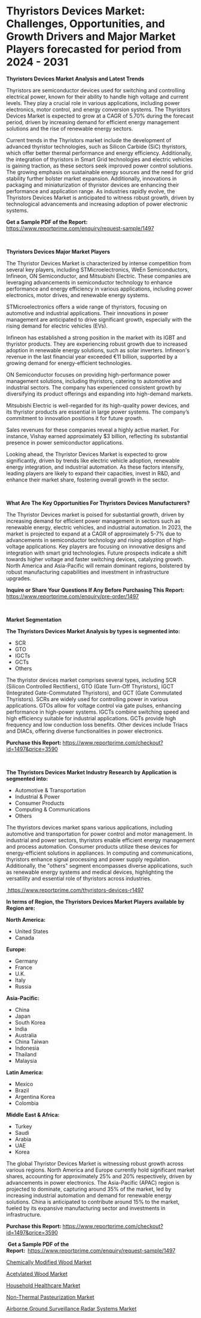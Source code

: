 <p><h1>Thyristors Devices Market: Challenges, Opportunities, and Growth Drivers and Major Market Players forecasted for period from 2024 - 2031</h1></p><p><strong>Thyristors Devices Market Analysis and Latest Trends</strong></p>
<p><p>Thyristors are semiconductor devices used for switching and controlling electrical power, known for their ability to handle high voltage and current levels. They play a crucial role in various applications, including power electronics, motor control, and energy conversion systems. The Thyristors Devices Market is expected to grow at a CAGR of 5.70% during the forecast period, driven by increasing demand for efficient energy management solutions and the rise of renewable energy sectors.</p><p>Current trends in the Thyristors market include the development of advanced thyristor technologies, such as Silicon Carbide (SiC) thyristors, which offer better thermal performance and energy efficiency. Additionally, the integration of thyristors in Smart Grid technologies and electric vehicles is gaining traction, as these sectors seek improved power control solutions. The growing emphasis on sustainable energy sources and the need for grid stability further bolster market expansion. Additionally, innovations in packaging and miniaturization of thyristor devices are enhancing their performance and application range. As industries rapidly evolve, the Thyristors Devices Market is anticipated to witness robust growth, driven by technological advancements and increasing adoption of power electronic systems.</p></p>
<p><strong>Get a Sample PDF of the Report:&nbsp;</strong> <a href="https://www.reportprime.com/enquiry/request-sample/1497">https://www.reportprime.com/enquiry/request-sample/1497</a></p>
<p>&nbsp;</p>
<p><strong>Thyristors Devices Major Market Players</strong></p>
<p><p>The Thyristor Devices Market is characterized by intense competition from several key players, including STMicroelectronics, WeEn Semiconductors, Infineon, ON Semiconductor, and Mitsubishi Electric. These companies are leveraging advancements in semiconductor technology to enhance performance and energy efficiency in various applications, including power electronics, motor drives, and renewable energy systems.</p><p>STMicroelectronics offers a wide range of thyristors, focusing on automotive and industrial applications. Their innovations in power management are anticipated to drive significant growth, especially with the rising demand for electric vehicles (EVs).</p><p>Infineon has established a strong position in the market with its IGBT and thyristor products. They are experiencing robust growth due to increased adoption in renewable energy solutions, such as solar inverters. Infineon's revenue in the last financial year exceeded €11 billion, supported by a growing demand for energy-efficient technologies.</p><p>ON Semiconductor focuses on providing high-performance power management solutions, including thyristors, catering to automotive and industrial sectors. The company has experienced consistent growth by diversifying its product offerings and expanding into high-demand markets.</p><p>Mitsubishi Electric is well-regarded for its high-quality power devices, and its thyristor products are essential in large power systems. The company’s commitment to innovation positions it for future growth.</p><p>Sales revenues for these companies reveal a highly active market. For instance, Vishay earned approximately $3 billion, reflecting its substantial presence in power semiconductor applications.</p><p>Looking ahead, the Thyristor Devices Market is expected to grow significantly, driven by trends like electric vehicle adoption, renewable energy integration, and industrial automation. As these factors intensify, leading players are likely to expand their capacities, invest in R&D, and enhance their market share, fostering overall growth in the sector.</p></p>
<p>&nbsp;</p>
<p><strong>What Are The Key Opportunities For Thyristors Devices Manufacturers?</strong></p>
<p><p>The Thyristor Devices market is poised for substantial growth, driven by increasing demand for efficient power management in sectors such as renewable energy, electric vehicles, and industrial automation. In 2023, the market is projected to expand at a CAGR of approximately 5-7% due to advancements in semiconductor technology and rising adoption of high-voltage applications. Key players are focusing on innovative designs and integration with smart grid technologies. Future prospects indicate a shift towards higher voltage and faster switching devices, catalyzing growth. North America and Asia-Pacific will remain dominant regions, bolstered by robust manufacturing capabilities and investment in infrastructure upgrades.</p></p>
<p><strong>Inquire or Share Your Questions If Any Before Purchasing This Report:</strong> <a href="https://www.reportprime.com/enquiry/pre-order/1497">https://www.reportprime.com/enquiry/pre-order/1497</a></p>
<p>&nbsp;</p>
<p><strong>Market Segmentation</strong></p>
<p><strong>The Thyristors Devices Market Analysis by types is segmented into:</strong></p>
<p><ul><li>SCR</li><li>GTO</li><li>IGCTs</li><li>GCTs</li><li>Others</li></ul></p>
<p><p>The thyristor devices market comprises several types, including SCR (Silicon Controlled Rectifiers), GTO (Gate Turn-Off Thyristors), IGCT (Integrated Gate-Commutated Thyristors), and GCT (Gate Commutated Thyristors). SCRs are widely used for controlling power in various applications. GTOs allow for voltage control via gate pulses, enhancing performance in high-power systems. IGCTs combine switching speed and high efficiency suitable for industrial applications. GCTs provide high frequency and low conduction loss benefits. Other devices include Triacs and DIACs, offering diverse functionalities in power electronics.</p></p>
<p><strong>Purchase this Report:&nbsp;</strong><a href="https://www.reportprime.com/checkout?id=1497&price=3590">https://www.reportprime.com/checkout?id=1497&price=3590</a></p>
<p>&nbsp;</p>
<p><strong>The Thyristors Devices Market Industry Research by Application is segmented into:</strong></p>
<p><ul><li>Automotive & Transportation</li><li>Industrial & Power</li><li>Consumer Products</li><li>Computing & Communications</li><li>Others</li></ul></p>
<p><p>The thyristors devices market spans various applications, including automotive and transportation for power control and motor management. In industrial and power sectors, thyristors enable efficient energy management and process automation. Consumer products utilize these devices for energy-efficient solutions in appliances. In computing and communications, thyristors enhance signal processing and power supply regulation. Additionally, the "others" segment encompasses diverse applications, such as renewable energy systems and medical devices, highlighting the versatility and essential role of thyristors across industries.</p></p>
<p><a href="https://www.reportprime.com/thyristors-devices-r1497">&nbsp;https://www.reportprime.com/thyristors-devices-r1497</a></p>
<p><strong>In terms of Region, the Thyristors Devices Market Players available by Region are:</strong></p>
<p>
    <p> <strong> North America: </strong>
        <ul>
            <li>United States</li>
            <li>Canada</li>
        </ul>
        </p> 
    <p> <strong> Europe: </strong>
        <ul>
            <li>Germany</li>
            <li>France</li>
            <li>U.K.</li>
            <li>Italy</li>
            <li>Russia</li>
        </ul>
        </p> 
    <p> <strong> Asia-Pacific: </strong>
        <ul>
            <li>China</li>
            <li>Japan</li>
            <li>South Korea</li>
            <li>India</li>
            <li>Australia</li>
            <li>China Taiwan</li>
            <li>Indonesia</li>
            <li>Thailand</li>
            <li>Malaysia</li>
        </ul>
        </p> 
    <p> <strong> Latin America: </strong>
        <ul>
            <li>Mexico</li>
            <li>Brazil</li>
            <li>Argentina Korea</li>
            <li>Colombia</li>
        </ul>
        </p> 
    <p> <strong> Middle East & Africa: </strong>
        <ul>
            <li>Turkey</li>
            <li>Saudi</li>
            <li>Arabia</li>
            <li>UAE</li>
            <li>Korea</li>
        </ul>
    </p>
    </p>
<p><p>The global Thyristor Devices Market is witnessing robust growth across various regions. North America and Europe currently hold significant market shares, accounting for approximately 25% and 20% respectively, driven by advancements in power electronics. The Asia-Pacific (APAC) region is projected to dominate, capturing around 35% of the market, led by increasing industrial automation and demand for renewable energy solutions. China is anticipated to contribute around 15% to the market, fueled by its expansive manufacturing sector and investments in infrastructure.</p></p>
<p><strong>Purchase this Report: </strong><a href="https://www.reportprime.com/checkout?id=1497&price=3590">https://www.reportprime.com/checkout?id=1497&price=3590</a></p>
<p>&nbsp;<strong>Get a Sample PDF of the Report:&nbsp;&nbsp;</strong><a href="https://www.reportprime.com/enquiry/request-sample/1497">https://www.reportprime.com/enquiry/request-sample/1497</a></p>
<p><strong></strong></p>
<p><p><a href="https://www.linkedin.com/pulse/comprehensive-look-product-type-acetylated-woodfurfurylized-yemsc?trackingId=Bz%2Ffa3CZSXa8YR%2BvcqmA2Q%3D%3D">Chemically Modified Wood Market</a></p><p><a href="https://www.linkedin.com/pulse/acetylated-wood-market-size-share-analysis-growth-trends-rrpuc?trackingId=7owngEJqTn2X9kvrCx8RaA%3D%3D">Acetylated Wood Market</a></p><p><a href="https://medium.com/@benjamin.kelly9076/household-healthcare-market-industry-trends-and-forecast-for-period-from-2024-to-2031-a524a834b3fa">Household Healthcare Market</a></p><p><a href="https://medium.com/@estellaemmerich/global-non-thermal-pasteurization-market-opportunities-and-market-challenges-2024-2031-6e03a9bc5894">Non-Thermal Pasteurization Market</a></p><p><a href="https://issuu.com/reportprime-2/docs/airborne-ground-surveillance-radar-_8d0aa5b0463068">Airborne Ground Surveillance Radar Systems Market</a></p></p>